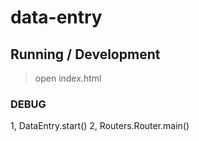 data-entry
==========

## Running / Development

> open index.html

### DEBUG

1, DataEntry.start()
2, Routers.Router.main()
